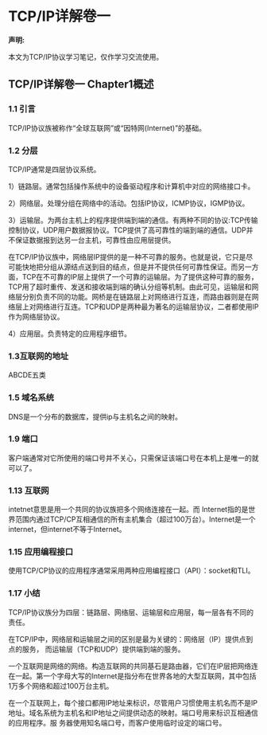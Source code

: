 # TCP/IP详解卷一 

**声明:**

本文为TCP/IP协议学习笔记，仅作学习交流使用。

## TCP/IP详解卷一 Chapter1概述
### 1.1 引言
TCP/IP协议族被称作“全球互联网”或“因特网(Internet)”的基础。
### 1.2 分层
TCP/IP通常是四层协议系统。

1）链路层。通常包括操作系统中的设备驱动程序和计算机中对应的网络接口卡。

2）网络层。处理分组在网络中的活动。包括IP协议，ICMP协议，IGMP协议。

3）运输层。为两台主机上的程序提供端到端的通信。有两种不同的协议:TCP传输控制协议，UDP用户数据报协议。TCP提供了高可靠性的端到端的通信。UDP并不保证数据报到达另一台主机，可靠性由应用层提供。

在TCP/IP协议族中，网络层IP提供的是一种不可靠的服务。也就是说，它只是尽可能快地把分组从源结点送到目的结点，但是并不提供任何可靠性保证。而另一方面，TCP在不可靠的IP层上提供了一个可靠的运输层。为了提供这种可靠的服务，TCP用了超时重传、发送和接收端到端的确认分组等机制。由此可见，运输层和网络层分别负责不同的功能。网桥是在链路层上对网络进行互连，而路由器则是在网络层上对网络进行互连。TCP和UDP是两种最为著名的运输层协议，二者都使用IP作为网络层协议。

4）应用层。负责特定的应用程序细节。

### 1.3互联网的地址

ABCDE五类

### 1.5 域名系统

DNS是一个分布的数据库，提供ip与主机名之间的映射。

### 1.9 端口

客户端通常对它所使用的端口号并不关心，只需保证该端口号在本机上是唯一的就可以了。

### 1.13 互联网

intetnet意思是用一个共同的协议族把多个网络连接在一起。而 Internet指的是世界范围内通过TCP/CP互相通信的所有主机集合（超过100万台）。Internet是一个internet，但internet不等于Internet。

### 1.15 应用编程接口

使用TCP/CP协议的应用程序通常采用两种应用编程接口（API）：socket和TLI。

### 1.17 小结

TCP/IP协议族分为四层：链路层、网络层、运输层和应用层，每一层各有不同的责任。

在TCP/IP中，网络层和运输层之间的区别是最为关键的：网络层（IP）提供点到点的服务， 而运输层（TCP和UDP）提供端到端的服务。

一个互联网是网络的网络。构造互联网的共同基石是路由器，它们在IP层把网络连在一起。第一个字母大写的Internet是指分布在世界各地的大型互联网，其中包括1万多个网络和超过100万台主机。

在一个互联网上，每个接口都用IP地址来标识，尽管用户习惯使用主机名而不是IP地址。域名系统为主机名和IP地址之间提供动态的映射。端口号用来标识互相通信的应用程序。服 务器使用知名端口号，而客户使用临时设定的端口号。

